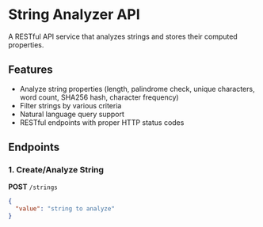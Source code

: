 # String Analyzer API

A RESTful API service that analyzes strings and stores their computed properties.

## Features

- Analyze string properties (length, palindrome check, unique characters, word count, SHA256 hash, character frequency)
- Filter strings by various criteria
- Natural language query support
- RESTful endpoints with proper HTTP status codes

## Endpoints

### 1. Create/Analyze String
**POST** `/strings`
```json
{
  "value": "string to analyze"
}